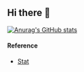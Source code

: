 ## Hi there 👋

<!--
**ehdwn1991/ehdwn1991** is a ✨ _special_ ✨ repository because its `README.md` (this file) appears on your GitHub profile.

Here are some ideas to get you started:

- 🔭 I’m currently working on ...
- 🌱 I’m currently learning ...
- 👯 I’m looking to collaborate on ...
- 🤔 I’m looking for help with ...
- 💬 Ask me about ...
- 📫 How to reach me: ...
- 😄 Pronouns: ...
- ⚡ Fun fact: ...
-->

[![Anurag's GitHub stats](https://github-readme-stats.vercel.app/api/pin?username=ehdwn1991&repo=github-readme-stats&count_private=true&show_icons=true&?theme=highcontrast&include_all_commits=true&hide_progress=true)](https://github.com/ehdwn1991/github-readme-stats)





#### Reference
* [Stat](https://github.com/anuraghazra/github-readme-stats)
